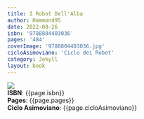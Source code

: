 ```yaml
---
title: I Robot Dell'Alba
author: Hammond95
date: 2022-08-26
isbn: '9788804403036'
pages: '484'
coverImage: '9788804403036.jpg'
cicloAsimoviano: 'Ciclo dei Robot'
category: Jekyll
layout: book
---
```

<img src="{{site.baseurl}}/assets/bookCovers/{{page.coverImage}}" class="book-cover-image" /> <br/>
<span><b>ISBN</b>: {{page.isbn}}</span> <br/>
<span><b>Pages</b>: {{page.pages}}</span> <br/>
<span><b>Ciclo Asimoviano</b>: {{page.cicloAsimoviano}}</span> <br/>